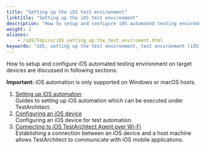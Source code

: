 ```yaml
--- 
title: "Setting up the iOS test environment"
linktitle: "Setting up the iOS test environment"
description: "How to setup and configure iOS automated testing environment on target devices are discussed in following sections."
weight: 2
aliases: 
    - /iOS/Topics/iOS_setting_up_the_test_enviroment.html
keywords: "iOS, setting up the test environment, test environment (iOS)"
---
```


How to setup and configure iOS automated testing environment on target devices are discussed in following sections.

**Important:** iOS automation is only supported on Windows or macOS hosts.

1.  [Setting up iOS automation](/iOS/Topics/iOS_setting_up_automation.html)  
Guides to setting up iOS automation which can be executed under TestArchitect.
2.  [Configuring an iOS device](/iOS/Topics/iOS_setting_up_installation_target_devices.html)  
Configuring an iOS device for test automation.
3.  [Connecting to iOS TestArchitect Agent over Wi-Fi](/iOS/Topics/iOS_connecting_to_host_machine.html)  
Establishing a connection between an iOS device and a host machine allows TestArchitect to communicate with iOS mobile applications.




